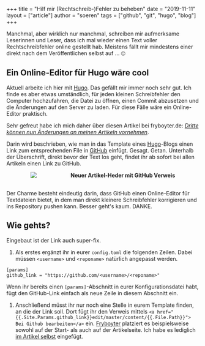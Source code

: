 +++
title = "Hilf mir (Rechtschreib-)Fehler zu beheben"
date = "2019-11-11"
layout = ["article"]
author = "soeren"
tags = ["github", "git", "hugo", "blog"]
+++

Manchmal, aber wirklich nur manchmal, schreiben mir aufmerksame Leserinnen und Leser, dass ich mal wieder einen Text voller Rechtschreibfehler online gestellt hab. Meistens fällt mir mindestens einer direkt nach dem Veröffentlichen selbst auf ... 🙄

## Ein Online-Editor für Hugo wäre cool

Aktuell arbeite ich hier mit [Hugo](/tags/hugo). Das gefällt mir immer noch sehr gut. Ich finde es aber etwas umständlich, für jeden kleinen Schreibfehler den Computer hochzufahren, die Datei zu öffnen, einen Commit abzusetzen und die Änderungen auf den Server zu laden. Für diese Fälle wäre ein Online-Editor praktisch.

Sehr gefreut habe ich mich daher über diesen Artikel bei fryboyter.de: *<a href="https://fryboyter.de/dritte-koennen-nun-aenderungen-an-meinen-artikeln-vornehmen/" target="_blank">Dritte können nun Änderungen an meinen Artikeln vornehmen</a>*. 

Darin wird beschrieben, wie man in das Template eines [Hugo](/tags/hugo)-Blogs einen Link zum entsprechenden File in [GitHub](https://github.com/s01ren) einfügt. Gesagt. Getan. Unterhalb der Überschrift, direkt bevor der Text los geht, findet ihr ab sofort bei allen Artikeln einen Link zu GitHub. 

<div class="imagebox" style="width:75%;margin:auto">
    <img src="/img/github_link.png"/>
    <div style="float:right;">
        <b>Neuer Artikel-Heder mit GitHub Verweis</b>
    </div>
    <br>
</div>
<br>

Der Charme besteht eindeutig darin, dass GitHub einen Online-Editor für Textdateien bietet, in dem man direkt kleinere Schreibfehler korrigieren und ins Repository pushen kann. Besser geht's kaum. DANKE.

## Wie gehts?

Eingebaut ist der Link auch super-fix.

  1. Als erstes ergänzt ihr in eurer ``config.toml`` die folgenden Zeilen. Dabei müssen ``<username>`` und ``<reponame>`` natürlich angepasst werden.
  ```
  [params]
  github_link = "https://github.com/<username>/<reponame>"
  ```
  Wenn ihr bereits einen ``[params]``-Abschnitt in eurer Konfigurationsdatei habt, fügt den GitHub-Link einfach als neue Zeile in diesem Abschnitt ein.

  1. Anschließend müsst ihr nur noch eine Stelle in eurem Template finden, an die der Link soll. Dort fügt ihr den Verweis mittels ``<a href="{{.Site.Params.github_link}}edit/master/content/{{.File.Path}}"> Bei Github bearbeiten</a>`` ein. 
  [Fryboyter](ttps://fryboyter.de/) platziert es beispielsweise sowohl auf der Start- als auch auf der Artikelseite. Ich habe es lediglich [im Artikel selbst](https://github.com/s01ren/gluecko.se/blob/master/themes/base16/layouts/partials/article.html) eingefügt.

